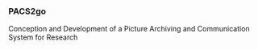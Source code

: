 ### PACS2go 
Conception and Development of a Picture Archiving and Communication System for Research
